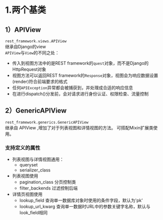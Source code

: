 # 1.两个基类  
## 1）APIView  
`rest_framework.views.APIView`  
继承自Django的view  
`APIView`与`View`的不同之处：  
- 传入到视图方法中的是REST framework的`quest`对象，而不是Django的HttpRequest对象
- 视图方法可以返回REST framework的`Response`对象，视图会为响应数据设置(render)符合前端要求的格式  
- 任何`APIException`异常都会被捕获到，并处理成合适的响应信息  
- 在进行dispatch()分发前，会对请求进行身份认证、权限检查、流量控制  

## 2）GenericAPIView  
`rest_framework.generics.GenericAPIView`  
继承自 APIView ,增加了对于列表视图和详情视图的方法。 可搭配Mixin扩展类使用。  
### 支持定义的属性  
- 列表视图与详情视图通用：  
    - queryset  
    - serializer_class  
- 列表视图使用  
    - pagination_class 分页控制类  
    - filter_backends 过滤控制后端  
- 详情页视图使用  
    - lookup_field 查询单一数据库对象时使用的条件字段，默认为'pk'  
    - lookup_url_kwarg 查询单一数据时URL中的参数关键字名称，默认与look_field相同  

    
